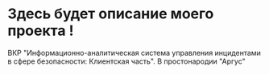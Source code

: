 # Здесь будет описание моего проекта ! 
ВКР "Информационно-аналитическая система управления инцидентами в сфере безопасности: Клиентская часть". В простонародии "Аргус"
